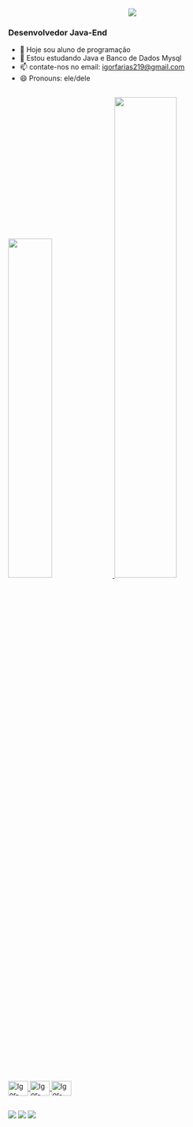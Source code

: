 <h1 align="center">
    <img src="https://readme-typing-svg.herokuapp.com/?font=Righteous&size=35&center=true&vCenter=true&width=500&height=70&duration=4000&lines=Olá!+👋;+Sou+Igor+Perdigão+Farias!;" />
</h1>
<h3>Desenvolvedor Java-End </h3>



- 🔭 Hoje sou aluno de programação
- 🌱 Estou estudando Java e Banco de Dados Mysql
- 📫 contate-nos no email: igorfarias219@gmail.com 
- 😄 Pronouns: ele/dele

##

<div>
  <a href="https://github.com/igorpfarias"> 
<img height="42%" src="https://github-readme-stats.vercel.app/api?username=igorpfarias&show_icons=true&theme=dark&include_all_commits=true&count_private=true"/>
  <img height="50%
" src="https://github-readme-stats.vercel.app/api/top-langs/?username=igorpfarias&layout=compact&langs_count=16&theme=dark"/>
</div>

##

<div style="display: inline_block"><br>
  <img align="center" alt="Igor-Java" height="30" width="40" src="https://cdn.jsdelivr.net/gh/devicons/devicon@latest/icons/java/java-original.svg">
  <img align="center" alt="Igor-Mysql" height="30" width="40" src="https://cdn.jsdelivr.net/gh/devicons/devicon@latest/icons/mysql/mysql-original.svg">
  <img align="center" alt="Igor-Eclipse" height="30" width="40" src="https://cdn.jsdelivr.net/gh/devicons/devicon@latest/icons/eclipse/eclipse-original-wordmark.svg">
</div>

##

<div>
  <a href="https://instagram.com/igorpfarias" target="_blank"><img src="https://img.shields.io/badge/-Instagram-%23E4405F?style=for-the-badge&logo=instagram&logoColor=white" target="_blank"></a>
  <a href = "mailto:igorfarias219@gmail.com"><img src="https://img.shields.io/badge/Gmail-D14836?style=for-the-badge&logo=gmail&logoColor=white" target="_blank"></a>
  <a href="https://www.linkedin.com/in/igor-perdigão-farias-8464aa80" target="_blank"><img src="https://img.shields.io/badge/-LinkedIn-%230077B5?style=for-the-badge&logo=linkedin&logoColor=white" target="_blank"></a>   
</div>
